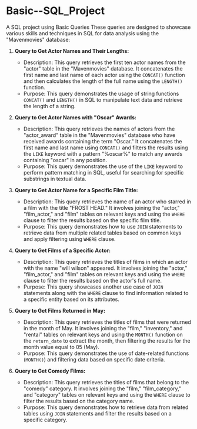 # Basic--SQL_Project
A SQL project using Basic Queries 
These queries are designed to showcase various skills and techniques in SQL for data analysis using the "Mavenmovies" database:

1. **Query to Get Actor Names and Their Lengths:**
   - Description: This query retrieves the first ten actor names from the "actor" table in the "Mavenmovies" database. It concatenates the first name and last name of each actor using the `CONCAT()` function and then calculates the length of the full name using the `LENGTH()` function.
   - Purpose: This query demonstrates the usage of string functions `CONCAT()` and `LENGTH()` in SQL to manipulate text data and retrieve the length of a string.
   
2. **Query to Get Actor Names with "Oscar" Awards:**
   - Description: This query retrieves the names of actors from the "actor_award" table in the "Mavenmovies" database who have received awards containing the term "Oscar." It concatenates the first name and last name using `CONCAT()` and filters the results using the `LIKE` keyword with a pattern "%oscar%" to match any awards containing "oscar" in any position.
   - Purpose: This query demonstrates the use of the `LIKE` keyword to perform pattern matching in SQL, useful for searching for specific substrings in textual data.

3. **Query to Get Actor Name for a Specific Film Title:**
   - Description: This query retrieves the name of an actor who starred in a film with the title "FROST HEAD." It involves joining the "actor," "film_actor," and "film" tables on relevant keys and using the `WHERE` clause to filter the results based on the specific film title.
   - Purpose: This query demonstrates how to use `JOIN` statements to retrieve data from multiple related tables based on common keys and apply filtering using `WHERE` clause.

4. **Query to Get Films of a Specific Actor:**
   - Description: This query retrieves the titles of films in which an actor with the name "will wilson" appeared. It involves joining the "actor," "film_actor," and "film" tables on relevant keys and using the `WHERE` clause to filter the results based on the actor's full name.
   - Purpose: This query showcases another use case of `JOIN` statements along with the `WHERE` clause to find information related to a specific entity based on its attributes.

5. **Query to Get Films Returned in May:**
   - Description: This query retrieves the titles of films that were returned in the month of May. It involves joining the "film," "inventory," and "rental" tables on relevant keys and using the `MONTH()` function on the `return_date` to extract the month, then filtering the results for the month value equal to 05 (May).
   - Purpose: This query demonstrates the use of date-related functions (`MONTH()`) and filtering data based on specific date criteria.

6. **Query to Get Comedy Films:**
   - Description: This query retrieves the titles of films that belong to the "comedy" category. It involves joining the "film," "film_category," and "category" tables on relevant keys and using the `WHERE` clause to filter the results based on the category name.
   - Purpose: This query demonstrates how to retrieve data from related tables using `JOIN` statements and filter the results based on a specific category.

